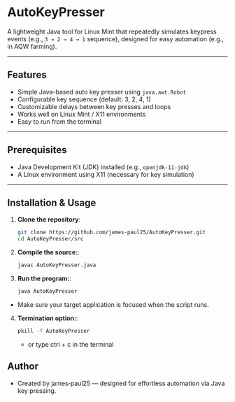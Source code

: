 # AutoKeyPresser

A lightweight Java tool for Linux Mint that repeatedly simulates keypress events (e.g., `3 → 2 → 4 → 1` sequence), designed for easy automation (e.g., in AQW farming).

---

##  Features

- Simple Java-based auto key presser using `java.awt.Robot`
- Configurable key sequence (default: 3, 2, 4, 1)
- Customizable delays between key presses and loops
- Works well on Linux Mint / X11 environments
- Easy to run from the terminal

---

##  Prerequisites

- Java Development Kit (JDK) installed (e.g., `openjdk-11-jdk`)
- A Linux environment using X11 (necessary for key simulation)

---

##  Installation & Usage

1. **Clone the repository**:
   ```bash
   git clone https://github.com/james-paul25/AutoKeyPresser.git
   cd AutoKeyPresser/src

2. **Compile the source:**:
   ```bash
   javac AutoKeyPresser.java


3. **Run the program:**:
   ```bash
   java AutoKeyPresser

- Make sure your target application is focused when the script runs.

4. **Termination option:**:
   ```bash
   pkill -f AutoKeyPresser
   ```
   - or type ctrl + c in the terminal

## Author
- Created by james‑paul25 — designed for effortless automation via Java key pressing.



